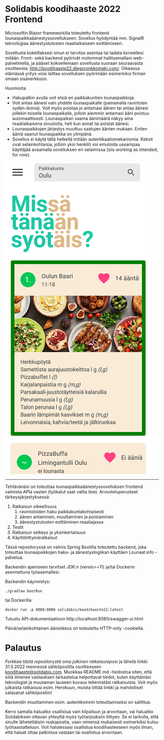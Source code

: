 # Solidabis koodihaaste 2022 Frontend

Microsoftin Blazor frameworkilla toteutettu frontend lounaspaikkaäänestyssovellukseen. Sovellus hyödyntää mm. SignalR teknologiaa äänestystulosten reaaliaikaiseen esittämiseen.

Sovellusta kokeillaksesi sinun ei tarvitse asentaa tai ladata koneellesi mitään. Front- sekä backend pyörivät molemmat hallitsemallani web-palvelimella, ja pääset kokoeilemaan sovellusta suoraan seuraavasta osoitteesta: http://koodihaaste22.diegoronkkomaki.com/. Oikeassa elämässä yritys voisi laittaa sovelluksen pyörimään esimerkiksi firman omaan sisäverkkoon.

Huomioita:

- Hakupalkin avulla voit etsiä eri paikkakuntien lounaspaikkoja.
- Voit antaa äänesi vain yhdelle lounaspaikalle (painamalla ravintolan sydän-ikonia). Voit myös poistaa jo antamasi äänen tai antaa äänesi jollekin toiselle lounaspaikalle, jolloin aiemmin antamasi ääni poistuu automaattisesti. Lounaspaikan saama äänimäärä näkyy aina reaaliaikaisena sivustolla, heti kun annat tai poistat äänesi.
- Lounaspaikkojen järjestys muuttuu saatujen äänien mukaan. Eniten ääniä saanut lounaspaikka on ylimpänä.
- Sovellus ei käytä tällä hetkellä mitään autentikaatiomekanismia. Keksit ovat selainkohtaisia, jolloin yksi henkilö voi emuloida useampaa käyttäjää avaamalla sovelluksen eri selaimissa (siis working as intended, for now).

![Alt text](/src/frontend/Koodihaaste22Frontend/Koodihaaste22Frontend/wwwroot/img/screenshot1.png?raw=true "Optional Title")

***

Tehtävänäsi on toteuttaa lounaspaikkaäänestyssovelluksen frontend valmista APIa vasten (työkalut saat valita itse).
Arvosteluperusteet tärkeysjärjestyksessä:

 1. Ratkaisun oikeellisuus
    1. ravintoloiden haku paikkakuntakohtaisesti
    2. äänen antaminen, muuttaminen ja poistaminen
    3. äänestystulosten esittäminen reaaliajassa
 2. Testit
 3. Ratkaisun selkeys ja yksinkertaisuus
 4. Käyttöliittymäratkaisut

Tässä repositoryssä on valmis Spring Bootilla toteutettu backend, joka toteuttaa lounaspaikkojen
haku- ja äänestyslogiikan käyttäen Lounaat.info -palvelua.

Backendin ajamiseen tarvitset JDK:n (versio>=11) ja/tai Dockerin asennettuna työasemallesi.

Backendin käynnistys:

    ./gradlew bootRun

tai Dockerilla:

    docker run -p 8080:8080 solidabis/koodihaaste22:latest

Tutustu API-dokumentaatioon http://localhost:8080/swagger-ui.html

Päivä/selainkohtainen äänioikeus on toteutettu HTTP-only -cookiella.

# Palautus

_Forkkaa tästä repositorystä oma julkinen ratkaisureposi_ ja lähetä linkki 31.5.2022 mennessä sähköpostilla osoitteeseen
koodihaaste@solidabis.com. Muokkaa README.md -tiedostoa siten, että siitä ilmenee vastauksen
tarkastelua helpottavat tiedot, kuten käyttämäsi teknologiat ja muutaman lauseen kuvaus tekemistäsi
ratkaisuista. Voit myös julkaista ratkaisusi esim. Herokuun, muista liittää linkki ja mahdolliset salasanat sähköpostiin!

Backendin muuttaminen esim. autentikoinnin toteuttamiseksi on sallittua.

Kerro samalla haluatko osallistua vain kilpailuun ja arvontaan, vai haluatko Solidabiksen
ottavan yhteyttä myös työtarjouksiin liittyen. Se ei tarkoita, että sinulle lähetettäisiin roskapostia, vaan nimensä
mukaisesti esimerkiksi kutsu työhaastatteluun. Voit halutessasi
osallistua koodihasteeseen myös ilman, että haluat ottaa palkintoa
vastaan tai osallistua arvontaan.

